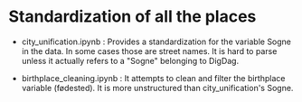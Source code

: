 # Standardization of all the places

* city_unification.ipynb : Provides a standardization for the variable Sogne in the data. In some cases those are street names. It is hard to parse unless it actually refers to a "Sogne" belonging to DigDag.

* birthplace_cleaning.ipynb : It attempts to clean and filter the birthplace variable (fødested). It is more unstructured than city_unification's Sogne.
